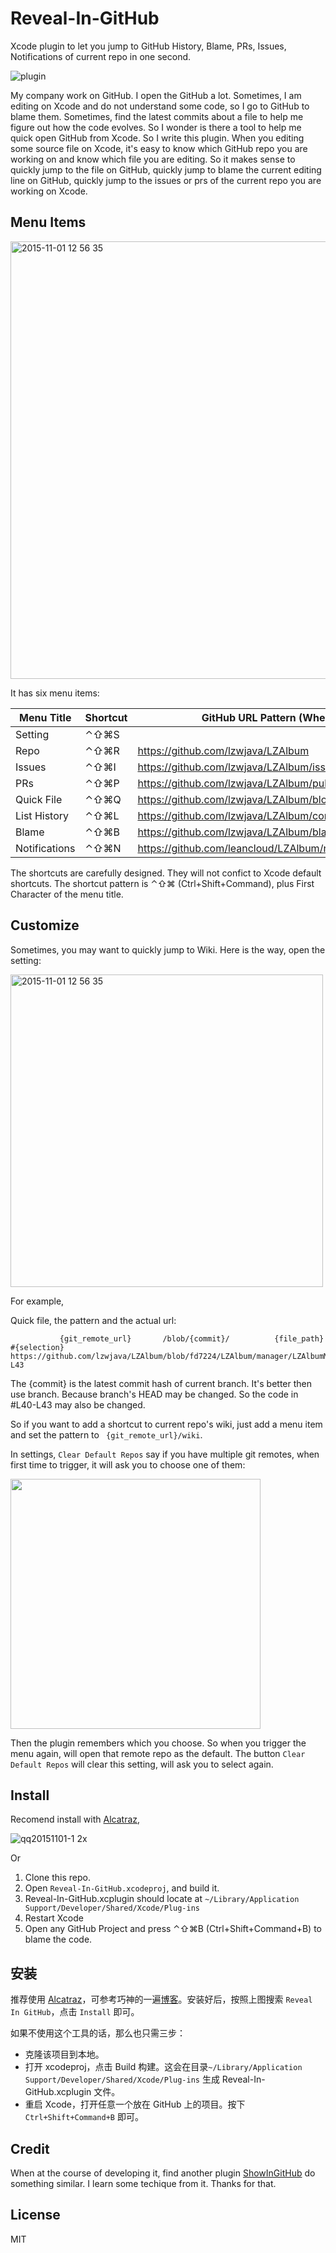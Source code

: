 # Reveal-In-GitHub

Xcode plugin to let you jump to GitHub History, Blame, PRs, Issues, Notifications of current repo in one second.

![plugin](https://cloud.githubusercontent.com/assets/5022872/10867703/96e980be-80ab-11e5-9aaa-a06ef476b7f7.gif)

My company work on GitHub. I open the GitHub a lot. Sometimes, I am editing on Xcode and do not understand some code, so I go to GitHub to blame them. Sometimes, find the latest commits about a file to help me figure out how the code evolves. So I wonder is there a tool to help me quick open GitHub from Xcode. So I write this plugin. When you editing some source file on Xcode, it's easy to know which GitHub repo you are working on and know which file you are editing. So it makes sense to quickly jump to the file on GitHub, quickly jump to blame the current editing line on GitHub, quickly jump to the issues or prs of the current repo you are working on Xcode.

## Menu Items

<img width="700" alt="2015-11-01 12 56 35" src="https://cloud.githubusercontent.com/assets/5022872/10864813/5df3f05e-8034-11e5-9f3e-03ae3fbc3cfc.png">

It has six menu items:

 Menu Title     | Shortcut              | GitHub URL Pattern (When I'm editing LZAlbumManager.m Line 40)               
----------------|-----------------------|----------------------------------
 Setting	    |⌃⇧⌘S |
 Repo           |⌃⇧⌘R | https://github.com/lzwjava/LZAlbum
 Issues         |⌃⇧⌘I | https://github.com/lzwjava/LZAlbum/issues
 PRs            |⌃⇧⌘P | https://github.com/lzwjava/LZAlbum/pulls
 Quick File     |⌃⇧⌘Q | https://github.com/lzwjava/LZAlbum/blob/fd7224/LZAlbum/manager/LZAlbumManager.m#L40
 List History   |⌃⇧⌘L | https://github.com/lzwjava/LZAlbum/commits/fd7224/LZAlbum/manager/LZAlbumManager.m
 Blame          |⌃⇧⌘B | https://github.com/lzwjava/LZAlbum/blame/fd7224/LZAlbum/manager/LZAlbumManager.m#L40
 Notifications  |⌃⇧⌘N | https://github.com/leancloud/LZAlbum/notifications?all=1

The shortcuts are carefully designed. They will not confict to Xcode default shortcuts. The shortcut pattern is ⌃⇧⌘ (Ctrl+Shift+Command), plus First Character of the menu title. 

## Customize

Sometimes, you may want to quickly jump to Wiki. Here is the way, open the setting:

<img width="500" alt="2015-11-01 12 56 35" src="https://cloud.githubusercontent.com/assets/5022872/10864939/fa83f286-8037-11e5-97d7-e9549485b11d.png">

For example, 

Quick file, the pattern and the actual url:

```
           {git_remote_url}       /blob/{commit}/          {file_path}         #{selection}    
https://github.com/lzwjava/LZAlbum/blob/fd7224/LZAlbum/manager/LZAlbumManager.m#L40-L43
```

The {commit} is the latest commit hash of current branch. It's better then use branch. Because branch's HEAD may be changed. So the code in #L40-L43 may also be changed.

So if you want to add a shortcut to current repo's wiki, just add a menu item and set the pattern to ` {git_remote_url}/wiki`.

In settings, `Clear Default Repos` say if you have multiple git remotes, when first time to trigger, it will ask you to choose one of them:

<img width="400" src="https://cloud.githubusercontent.com/assets/5022872/10865120/5794994a-803c-11e5-9527-965f7e617e8f.png">

Then the plugin remembers which you choose. So when you trigger the menu again, will open that remote repo as the default. The button `Clear Default Repos` will clear this setting, will ask you to select again.

## Install

Recomend install with [Alcatraz](http://alcatraz.io/),

![qq20151101-1 2x](https://cloud.githubusercontent.com/assets/5022872/10867743/0ce351c6-80ae-11e5-82e2-f740887153f7.jpg)

Or

1. Clone this repo.
2. Open `Reveal-In-GitHub.xcodeproj`, and build it.
3. Reveal-In-GitHub.xcplugin should locate at `~/Library/Application Support/Developer/Shared/Xcode/Plug-ins`
4. Restart Xcode
5. Open any GitHub Project and press ⌃⇧⌘B (Ctrl+Shift+Command+B) to blame the code.

## 安装

推荐使用 [Alcatraz](http://alcatraz.io/)，可参考巧神的一遍[博客](http://blog.devtang.com/blog/2014/03/05/use-alcatraz-to-manage-xcode-plugins/)。安装好后，按照上图搜索 `Reveal In GitHub`，点击 `Install` 即可。

如果不使用这个工具的话，那么也只需三步：

* 克隆该项目到本地。
* 打开 xcodeproj，点击 Build 构建。这会在目录`~/Library/Application Support/Developer/Shared/Xcode/Plug-ins` 生成 Reveal-In-GitHub.xcplugin 文件。
* 重启 Xcode，打开任意一个放在 GitHub 上的项目。按下 `Ctrl+Shift+Command+B` 即可。

## Credit

When at the course of developing it, find another plugin [ShowInGitHub](https://github.com/larsxschneider/ShowInGitHub) do something similar. I learn some techique from it. Thanks for that.

## License

MIT
